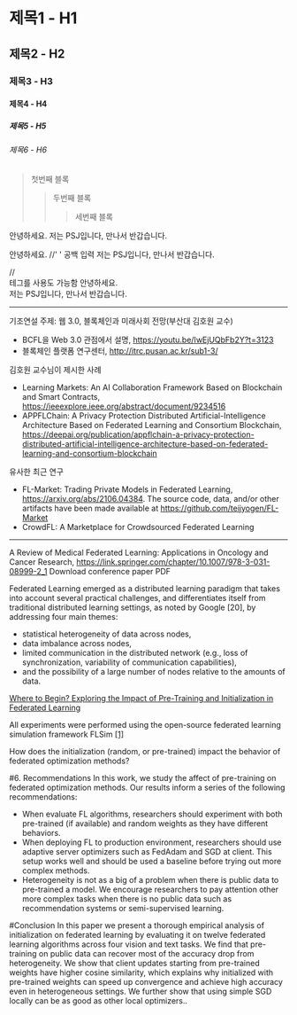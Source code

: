   # 제목1 - H1
  ## 제목2 - H2
  ### 제목3 - H3
  #### 제목4 - H4
  ##### 제목5 - H5
  ###### 제목6 - H6

  > 첫번째 블록
  >> 두번째 블록
  >>> 세번째 블록

  안녕하세요.
  저는 PSJ입니다, 만나서 반갑습니다.

  안녕하세요.  //'  ' 공백 입력
  저는 PSJ입니다, 만나서 반갑습니다.  

  // <br/> 테그를 사용도 가능함
  안녕하세요.<br/>
  저는 PSJ입니다, 만나서 반갑습니다.  
  
***   
기조연설 주제: 웹 3.0, 블록체인과 미래사회 전망(부산대 김호원 교수)  
- BCFL을 Web 3.0 관점에서 설명, https://youtu.be/IwEjUQbFb2Y?t=3123  
- 블록체인 플랫폼 연구센터, http://itrc.pusan.ac.kr/sub1-3/

김호원 교수님이 제시한 사례
- Learning Markets: An AI Collaboration Framework Based on Blockchain and Smart Contracts, https://ieeexplore.ieee.org/abstract/document/9234516 
- APPFLChain: A Privacy Protection Distributed Artificial-Intelligence Architecture Based on Federated Learning and Consortium Blockchain, https://deepai.org/publication/appflchain-a-privacy-protection-distributed-artificial-intelligence-architecture-based-on-federated-learning-and-consortium-blockchain 


유사한 최근 연구
- FL-Market: Trading Private Models in Federated Learning, https://arxiv.org/abs/2106.04384. The source code, data, and/or other artifacts have been made available at https://github.com/teijyogen/FL-Market 
- CrowdFL: A Marketplace for Crowdsourced Federated Learning


*** 


A Review of Medical Federated Learning: Applications in Oncology and Cancer Research, https://link.springer.com/chapter/10.1007/978-3-031-08999-2_1 
Download conference paper PDF

Federated Learning emerged as a distributed learning paradigm that takes into account several practical challenges, and differentiates itself from traditional distributed learning settings, as noted by Google [20], by addressing four main themes: 
- statistical heterogeneity of data across nodes, 
- data imbalance across nodes, 
- limited communication in the distributed network (e.g., loss of synchronization, variability of communication capabilities), 
- and the possibility of a large number of nodes relative to the amounts of data.


[Where to Begin? Exploring the Impact of Pre-Training and Initialization in Federated Learning](https://arxiv.org/abs/2206.15387)

All experiments were performed using the open-source federated learning simulation framework FLSim [[1]](https://github.com/facebookresearch/FLSim)

How does the initialization (random, or pre-trained) impact the behavior of federated optimization methods?

#6. Recommendations
In this work, we study the affect of pre-training on federated optimization methods. Our results inform a series of the following recommendations:
- When evaluate FL algorithms, researchers should experiment with both pre-trained (if available) and random weights as they have different behaviors.
- When deploying FL to production environment, researchers should use adaptive server optimizers such as FedAdam and SGD at client. This setup works well and should be used a baseline before trying out more complex methods.
- Heterogeneity is not as a big of a problem when there is public data to pre-trained a model. We encourage researchers to pay attention other more complex tasks when there is no public data such as recommendation systems or semi-supervised learning.

#Conclusion
In this paper we present a thorough empirical analysis of initialization on federated learning by
evaluating it on twelve federated learning algorithms across four vision and text tasks. We find that
pre-training on public data can recover most of the accuracy drop from heterogeneity. We show that client updates starting from pre-trained weights have higher cosine similarity, which explains why initialized with pre-trained weights can speed up convergence and achieve high accuracy even in heterogeneous settings. We further show that using simple SGD locally can be as good as other local optimizers.. 


